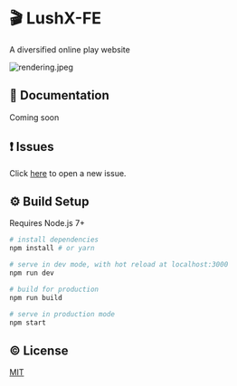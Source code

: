 # 🎬 LushX-FE

A diversified online play website

![rendering.jpeg](http://oz2yhn98k.bkt.clouddn.com/Rendering.jpeg)

## 📖 Documentation

Coming soon

## ❗️ Issues

Click [here](https://github.com/LushX/LushX-FE/issues) to open a new issue.

## ⚙️ Build Setup

Requires Node.js 7+

```bash
# install dependencies
npm install # or yarn

# serve in dev mode, with hot reload at localhost:3000
npm run dev

# build for production
npm run build

# serve in production mode
npm start
```

## ©️ License

[MIT](https://github.com/LushX/LushX-FE/blob/master/LICENSE)
